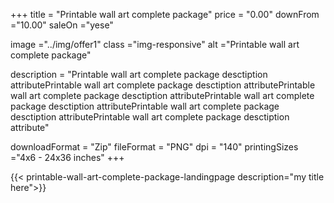 +++
title = "Printable wall art complete package"
price = "0.00"
downFrom ="10.00"
saleOn ="yese"

image ="../img/offer1"
class ="img-responsive"
alt ="Printable wall art complete package"


description = "Printable wall art complete package desctiption attributePrintable wall art complete package desctiption attributePrintable wall art complete package desctiption attributePrintable wall art complete package desctiption attributePrintable wall art complete package desctiption attributePrintable wall art complete package desctiption attribute"

downloadFormat = "Zip"
fileFormat = "PNG"
dpi = "140"
printingSizes ="4x6 - 24x36 inches"
+++

{{< printable-wall-art-complete-package-landingpage description="my title here">}}

